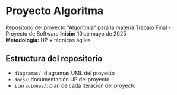 # Proyecto Algoritma
Repositorio del proyecto "Algoritmia" para la materia Trabajo Final - Proyecto de Software
**Inicio:** 10 de mayo de 2025  
**Metodología:** UP + técnicas ágiles  
## Estructura del repositorio
- `diagramas/`: diagramas UML del proyecto
- `docs/`: documentación UP del proyecto
- `iteraciones/`: plan de cada iteración del proyecto